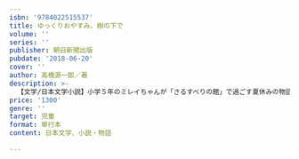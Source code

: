 ```yaml
---
isbn: '9784022515537'
title: ゆっくりおやすみ、樹の下で
volume: ''
series: ''
publisher: 朝日新聞出版
pubdate: '2018-06-20'
cover: ''
author: 高橋源一郎／著
description: >-
  【文学/日本文学小説】小学５年のミレイちゃんが「さるすべりの館」で過ごす夏休みの物語。隠されていた遠い過去の謎がつぎつぎに……。赤の部屋には誰がいるの？　なぜ止まっいた時計が動き出したのか？　小学生から大人まで楽しめる著者の新境地。今日マチ子さんの絵も90点収録。
price: '1300'
genre: ''
target: 児童
format: 単行本
content: 日本文学、小説・物語

---
```

